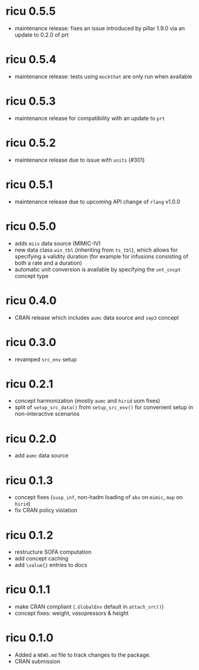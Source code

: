 # ricu 0.5.5

* maintenance release: fixes an issue introduced by pillar 1.9.0 via an update
  to 0.2.0 of prt

# ricu 0.5.4

* maintenance release: tests using `mockthat` are only run when available

# ricu 0.5.3

* maintenance release for compatibility with an update to `prt`

# ricu 0.5.2

* maintenance release due to issue with `units` (#301)

# ricu 0.5.1

* maintenance release due to upcoming API change of `rlang` v1.0.0

# ricu 0.5.0

* adds `miiv` data source (MIMIC-IV)
* new data class `win_tbl` (inheriting from `ts_tbl`), which allows for
  specifying a validity duration (for example for infusions consisting of both
  a rate and a duration)
* automatic unit conversion is available by specifying the `unt_cncpt` concept
  type

# ricu 0.4.0

* CRAN release which includes `aumc` data source and `sep3` concept

# ricu 0.3.0

* revamped `src_env` setup

# ricu 0.2.1

* concept harmonization (mostly `aumc` and `hirid` uom fixes)
* split of `setup_src_data()` from `setup_src_env()` for convenient setup in
  non-interactive scenarios

# ricu 0.2.0

* add `aumc` data source

# ricu 0.1.3

* concept fixes (`susp_inf`, non-hadm loading of `abx` on `mimic`, `map` on
  `hirid`)
* fix CRAN policy violation

# ricu 0.1.2

* restructure SOFA computation
* add concept caching
* add `\value{}` entries to docs

# ricu 0.1.1

* make CRAN compliant (`.GlobalEnv` default in `attach_src()`)
* concept fixes: weight, vasopressors & height

# ricu 0.1.0

* Added a `NEWS.md` file to track changes to the package.
* CRAN submission
